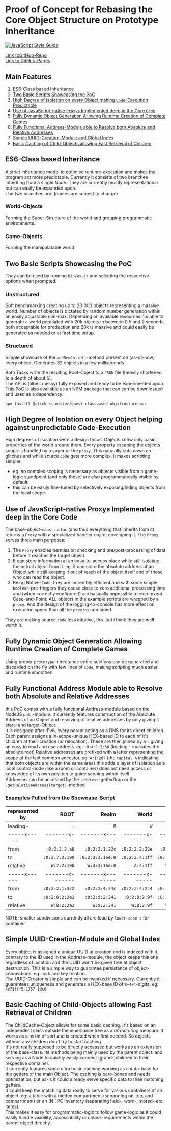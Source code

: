 # Proof of Concept for Rebasing the Core Object Structure on Prototype Inheritance

[![JavaScript Style Guide](https://cdn.rawgit.com/standard/standard/master/badge.svg)](https://github.com/standard/standard)

[Link toGitHub-Repo][repo]  
[Link to GitHub-Pages][pages]

[pages]:<https://kiliankilmister.github.io/quest-classbased-objectstructure-poc/>
[repo]:<https://github.com/KilianKilmister/quest-classbased-objectstructure-poc>


## Main Features

1. [ES6-Class based Inheritance][1]
2. [Two Basic Scripts Showcasing the PoC][2]
3. [High Degree of Isolation on every Object making `Code`-Execution Predictable][3]
4. [Use of JavaScript-native `Proxys` Implemented deep in the Core `Code`][4]
5. [Fully Dynamic Object Generation Allowing Runtime Creation of Complete Games][5]
6. [Fully Functional Address-Module able to Resolve both Absolute and Relative Addresses][6]
7. [Simple UUID-Creation-Module and Global Index][7]
8. [Basic Caching of Child-Objects allowing Fast Retrieval of Children][8]

[1]:<#es6-class-based-inheritance>
[2]:<#two-basic-scripts-showcasing-the-poc>
[3]:<#High-Degree-of-Isolation-on-every-Object-helping-against-unpredictable-Code-Execution>
[4]:<#use-of-javascript-native-proxys-implemented-deep-in-the-core-code>
[5]:<#fully-dynamic-object-generation-allowing-runtime-creation-of-complete-games>
[6]:<#fully-functional-address-module-able-to-resolve-both-absolute-and-relative-addresses>
[7]:<#simple-uuid-creation-module-and-global-index>
[8]:<#basic-caching-of-child-objects-allowing-fast-retrieval-of-children>


## ES6-Class based Inheritance

A strict inheritance model to optimise runtime-execution and makes the program act
more predictable. Currently it consists of two branches inheriting from a single
Node. They are currently mostly representational but can easily be expanded
upon.  
The two branches are: (names are subject to change)


### World-Objects

Forming the Super-Structure of the world and grouping programmatic environments.


### Game-Objects


Forming the manipulatable world


## Two Basic Scripts Showcasing the PoC

They can be used by running `bin/ex.js` and selecting the respective options when
prompted.


### Unstructured

Soft benchmarking creating up to 20'000 objects representing a massive
world. Number of objects is dictated by random number generation within an
easily adjustable min-max. Depending on available resources i'm able to
generate a world populated with 20k objects in between 0.5 and 2 seconds.
both acceptable for production and 20k is massive and could easily be
generated as needed or at first time setup.


### Structured

Simple showcase of the `addNewChild()`-method present on (as-of-now) every
object. Generates 32 objects in a few milliseconds


Both Tasks write the resulting Root-Object to a `JSON` file (heavily shortened to
a depth of about 5).  
The API is (albeit messy) fully exposed and ready to be experimented upon. This
PoC is also available as an NPM package that can can be downloaded and used as
a dependency.

```sh
npm install @slick_kilmister/quest-classbased-objstructure-poc
```


## High Degree of Isolation on every Object helping against unpredictable Code-Execution

High degrees of isolation were a design focus. Objects know only basic
properties of the world around them. Every property escaping the objects scope
is handled by a super or the `proxy`. This naturally cuts down on glitches and
while source `code` gets more complex, it makes scripting simpler.

- eg. no complex scoping is necessary as objects visible from a game-logic
  standpoint (and only those) are also programmatically visible by default.
- this can be easily fine-tuned by selectively exposing/hiding objects from the
  local scope.


## Use of JavaScript-native Proxys Implemented deep in the Core Code

The base-object-`constructor` (and thus everything that inherits from it)
returns a `Proxy` with a specialized handler object enveloping it.
The `Proxy` serves three main purposes:

1. The `Proxy` enables permission checking and pre/post-processing of data before it reaches
   the target object.
2. It can store information at an easy-to-access place while still isolating the
   actual object from it. eg. it can store the absolute address of an Object
   while still keeping it out of reach of the object itself and of those who can
   read the object.
3. Being Native-`Code`, they are incredibly efficient and with some simple
   `boolean`-pre-triggers they cause close to zero additional processing time and
   (when correctly configured) are basically impossible to circumvent.  
   Case-and-Point: ALL objects in the example scripts are wrapped by a
   `proxy`.
   And the design of the logging-to-console has more effect on execution speed than all
   the `proxies` combined.

They are making source `code` less intuitive, tho. but i think they are well worth
it.


## Fully Dynamic Object Generation Allowing Runtime Creation of Complete Games

Using proper `prototype` inheritance entire sections can be generated and
discarded on the fly with few lines of `code`, making scripting much easier and
runtime smoother.


## Fully Functional Address Module able to Resolve both Absolute and Relative Addresses

this PoC comes with a fully functional Address-module based on the NodeJS
`path`-module. It currently features construction of the Absolute Address of an
Object and resolving of relative addresses by only giving it start- and
target-Object.  
It is designed after IPv6, every parent acting as a DNS for its direct children.
Each parent assigns a in-scope-unique HEX-based ID to each of it's children at their
creation (or relocation). These are then joined by a `:` giving an easy to read
and use address. eg: `:0:4:1:2:50` (leading `:` indicates the absolute root)
Relative addresses are prefixed with a letter representing the scope of the last
common ancestor. eg: `A:1:207` (the `capital A` indicating that both objects are
within the same area) this adds a layer of isolation as a local control-node
(like a room or container) does not need access or knowledge of its own
position to guide scoping within itself.  
Addresses can be accessed by the `.address`-getter/trap or
the `.getRelativeAddress(target)`-method


### Examples Pulled from the Showcase-Script

| represented by |            ROOT |            Realm |           World |           Area |           room |
|----------------|----------------:|-----------------:|----------------:|---------------:|---------------:|
| leading-       |             `:` |              `R` |             `W` |            `A` |            `r` |
| -----x------   | -------x------- | -------x-------- | -------x------- | -------x------ | -------x------ |
| from           |   `:0:2:3:3:a8` |   `:0:2:2:1:22c` |  `:0:2:2:2:32e` |  `:0:2:2:4:52` | `:0:2:7:1:1d0` |
| to             |  `:0:2:7:2:198` | `:0:2:3:3:16e:0` |  `:0:2:2:4:1ff` | `:0:2:9:1:362` | `:0:2:a:2:335` |
| relative       |     `W:7:2:198` |  ` W:3:3:16e:0 ` |       `A:4:1ff` |    `W:9:1:362` |    `W:a:2:335` |
| -----x------   | -------x------- | -------x-------- |  -------x------ | -------x------ | -------x------ |
| from           |  `:0:2:2:1:372` |   `:0:2:2:4:24c` |  `:0:2:2:4:2c4` | `:0:2:2:3:114` | `:0:2:2:3:1bb` |
| to             |  `:0:2:8:2:2a2` |   `:0:2:9:2:341` |   `:0:2:8:2:9f` | `:0:2:a:1:36f` |  `:0:2:8:2:fb` |
| relative       |     `W:8:2:2a2` |      `W:9:2:341` |      `W:8:2:9f` |    `W:a:1:36f` |     `W:8:2:fb` |

NOTE: smaller subdivisions currently all are lead by `lower-case c` for container


## Simple UUID-Creation-Module and Global Index

Every object is assigned a unique UUID at creation and is indexed with it.
contrary to the ID used in the Address-module, the object keeps this one
regardless of location and the UUID won't be given free at object destruction.
This is a simple way to guarantee persistance of object-connections. eg: lock
and key relation.  
The UUID-Creator is simple and can be tweaked if necessary. Currently it
guarantees uniqueness and generates a HEX-base ID of `8+4+4`-digits.
eg: `4e71fff5-1757-1dc0`


## Basic Caching of Child-Objects allowing Fast Retrieval of Children

The ChildCache-Object allows for some basic caching. It's based on an
independent class outside the inheritance tree as a refracturing measure.
It works as a mixin of sort and is created when first needed. So objects without
any children don't try to start caching  
It's not really supposed to be directly accessed but works as an extension of
the base-class. Its methods being mainly used by the parent object. and serving
as a Node to quickly easily connect (grand-)children to their respective
container.  
It currently features some ultra basic caching working as a data-base for the
getters of the main Object. The caching is bare-bones and needs optimization,
but as-is it could already serve specific data to their matching getters.  
It could keep the matching data ready to serve for various containers of an
object. eg: a table with a hidden compartment (separating on-top, and
compartment) or an (N-)PC inventory (separating held-, worn-, stored- etc. items).  
This makes it easy for programmatic-logic to follow game-logic as it could
easily handle visibility, accessability or unlock-requirements within the parent object directly.
